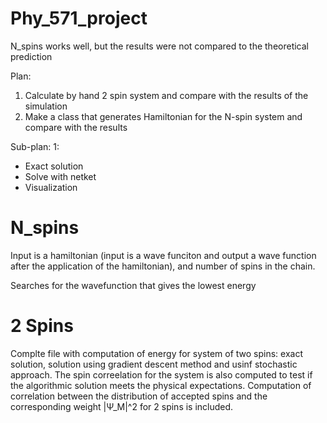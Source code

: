 # Phy_571_project

N_spins works well, but the results were not compared to the theoretical prediction

Plan:
1. Calculate by hand 2 spin system and compare with the results of the simulation
2. Make a class that generates Hamiltonian for the N-spin system and compare with the results

Sub-plan:
1:
- Exact solution
- Solve with netket
- Visualization

# N_spins

Input is a hamiltonian (input is a wave funciton and output a wave function after the application of the hamiltonian), and number of spins in the chain.

Searches for the wavefunction that gives the lowest energy

# 2 Spins

Complte file with computation of energy for system of two spins: exact solution, solution using gradient descent method and usinf stochastic approach.
The spin correelation for the system is also computed to test if the algorithmic solution meets the physical expectations.
Computation of correlation between the distribution of accepted spins and the corresponding weight |Ψ_M|^2 for 2 spins is included.
